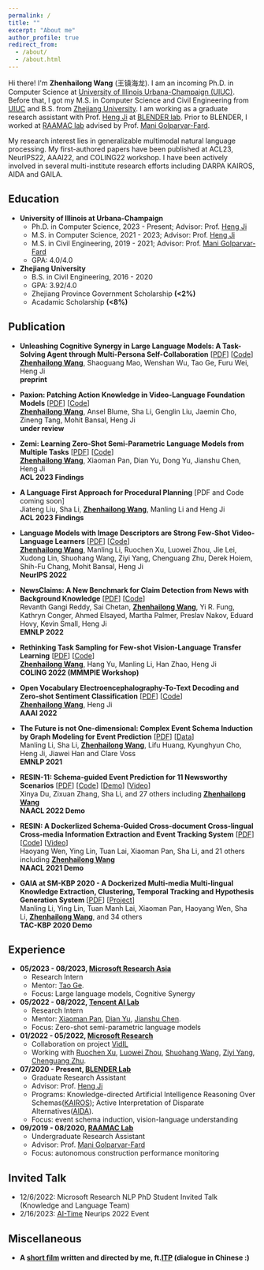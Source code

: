 ```yaml
---
permalink: /
title: ""
excerpt: "About me"
author_profile: true
redirect_from: 
  - /about/
  - /about.html
---
```

Hi there! I'm **Zhenhailong Wang** (王镇海龙). I am an incoming Ph.D. in Computer Science at [University of Illinois Urbana-Champaign (UIUC)](https://illinois.edu/). Before that, I got my M.S. in Computer Science and Civil Engineering from [UIUC](https://illinois.edu/) and B.S. from [Zhejiang University](https://www.zju.edu.cn/english/). 
I am working as a graduate research assistant with Prof. [Heng Ji](http://blender.cs.illinois.edu/hengji.html) at [BLENDER lab](http://blender.cs.illinois.edu/index.html). Prior to BLENDER, I worked at [RAAMAC lab](https://raamac.cee.illinois.edu/) advised by Prof. [Mani Golparvar-Fard](https://cs.illinois.edu/about/people/faculty/mgolpar). 

My research interest lies in generalizable multimodal natural language processing. My first-authored papers have been published at ACL23, NeurIPS22, AAAI22, and COLING22 workshop. I have been actively involved in several multi-institute research efforts including DARPA KAIROS, AIDA and GAILA.
     
Education
------
  * **University of Illinois at Urbana-Champaign**
    * Ph.D. in Computer Science, 2023 - Present; Advisor: Prof. [Heng Ji](http://blender.cs.illinois.edu/hengji.html)
    * M.S. in Computer Science, 2021 - 2023; Advisor: Prof. [Heng Ji](http://blender.cs.illinois.edu/hengji.html)
    * M.S. in Civil Engineering, 2019 - 2021; Advisor: Prof. [Mani Golparvar-Fard](https://cs.illinois.edu/about/people/faculty/mgolpar)
    * GPA: 4.0/4.0
  * **Zhejiang University**
    * B.S. in Civil Engineering, 2016 - 2020
    * GPA: 3.92/4.0
    * Zhejiang Province Government Scholarship **(<2%)**
    * Acadamic Scholarship **(<8%)**
     
 
Publication
------
  - **Unleashing Cognitive Synergy in Large Language Models: A Task-Solving Agent through Multi-Persona Self-Collaboration** [[PDF](https://arxiv.org/abs/2307.05300)] [[Code](https://github.com/MikeWangWZHL/Solo-Performance-Prompting)]<br>
  <ins>**Zhenhailong Wang**</ins>, Shaoguang Mao, Wenshan Wu, Tao Ge, Furu Wei, Heng Ji <br>
  **preprint**
  
  - **Paxion: Patching Action Knowledge in Video-Language Foundation Models** [[PDF](https://arxiv.org/abs/2305.10683)] [[Code](https://github.com/MikeWangWZHL/Paxion)]<br>
  <ins>**Zhenhailong Wang**</ins>, Ansel Blume, Sha Li, Genglin Liu, Jaemin Cho, Zineng Tang, Mohit Bansal, Heng Ji <br>
  **under review**
  
  - **Zemi: Learning Zero-Shot Semi-Parametric Language Models from Multiple Tasks** [[PDF](https://arxiv.org/abs/2210.00185)] [[Code](https://github.com/MikeWangWZHL/Zemi)]<br>
  <ins>**Zhenhailong Wang**</ins>, Xiaoman Pan, Dian Yu, Dong Yu, Jianshu Chen, Heng Ji <br>
  **ACL 2023 Findings**
  
   - **A Language First Approach for Procedural Planning** [PDF and Code coming soon]<br>
  Jiateng Liu, Sha Li, <ins>**Zhenhailong Wang**</ins>, Manling Li and Heng Ji <br>
  **ACL 2023 Findings**
  
  - **Language Models with Image Descriptors are Strong Few-Shot Video-Language Learners** [[PDF](https://arxiv.org/abs/2205.10747)] [[Code](https://github.com/MikeWangWZHL/VidIL)]<br>
  <ins>**Zhenhailong Wang**</ins>, Manling Li, Ruochen Xu, Luowei Zhou, Jie Lei, Xudong Lin, Shuohang Wang, Ziyi Yang, Chenguang Zhu, Derek Hoiem, Shih-Fu Chang, Mohit Bansal, Heng Ji<br>
  **NeurIPS 2022**
  
  - **NewsClaims: A New Benchmark for Claim Detection from News with Background Knowledge** [[PDF](https://arxiv.org/abs/2112.08544)] [[Code](https://github.com/blender-nlp/NewsClaims)]<br> 
  Revanth Gangi Reddy, Sai Chetan, <ins>**Zhenhailong Wang**</ins>, Yi R. Fung, Kathryn Conger, Ahmed Elsayed, Martha Palmer, Preslav Nakov, Eduard Hovy, Kevin Small, Heng Ji<br>
  **EMNLP 2022**

  - **Rethinking Task Sampling for Few-shot Vision-Language Transfer Learning** [[PDF](https://arxiv.org/abs/2203.04904)] [[Code](https://github.com/MikeWangWZHL/Multitask-Finetuning_CLIP)]<br>
  <ins>**Zhenhailong Wang**</ins>, Hang Yu, Manling Li, Han Zhao, Heng Ji<br>
  **COLING 2022 (MMMPIE Workshop)**
  
  - **Open Vocabulary Electroencephalography-To-Text Decoding and Zero-shot Sentiment Classification** [[PDF](https://arxiv.org/abs/2112.02690)] [[Code](https://github.com/MikeWangWZHL/EEG-To-Text)]<br> 
  <ins>**Zhenhailong Wang**</ins>, Heng Ji<br>
  **AAAI 2022**
  
  - **The Future is not One-dimensional: Complex Event Schema Induction by Graph Modeling for Event Prediction** [<a href='https://blender.cs.illinois.edu/paper/schema2021a.pdf'>PDF</a>] [<a href='https://github.com/limanling/temporal-graph-schema'>Data</a>] <br>
  Manling Li, Sha Li, <ins>**Zhenhailong Wang**</ins>, Lifu Huang, Kyunghyun Cho, Heng Ji, Jiawei Han and Clare Voss<br>
  **EMNLP 2021**

  - **RESIN-11: Schema-guided Event Prediction for 11 Newsworthy Scenarios** [[PDF](https://blender.cs.illinois.edu/paper/resin2022.pdf)] [[Code](https://github.com/RESIN-KAIROS/RESIN-11)] [[Demo](http://18.221.187.153:11000/kairos)] [[Video](https://screencast-o-matic.com/watch/c3nlhnVbeyg)]<br>
  Xinya Du, Zixuan Zhang, Sha Li, and 27 others including <ins>**Zhenhailong Wang**</ins><br> 
  **NAACL 2022 Demo**
<!--   Pengfei Yu, Hongwei Wang, Tuan Manh Lai, Xudong Lin, Ziqi Wang, Iris Liu, Ben Zhou, Haoyang Wen, Manling Li, Darryl Hannan, Qi Zeng, Qing Lyu, Charles Yu, Carl Edwards, Xiaomeng Jin, Yizhu Jiao, Ghazaleh Kazeminejad, Rotem Dror, <ins>**Zhenhailong Wang**</ins>, Chris Callison-Burch, Mohit Bansal, Carl Vondrick, Jiawei Han, Dan Roth, Shih-Fu Chang, Martha Palmer, Heng Ji<br> -->

  - **RESIN: A Dockerlized Schema-Guided Cross-document Cross-lingual Cross-media Information Extraction and Event Tracking System** [[PDF](https://blender.cs.illinois.edu/paper/resin-phase1.pdf)] [[Code](https://github.com/RESIN-KAIROS/RESIN-pipeline-public)] [[Video](http://blender.cs.illinois.edu/software/resin/resin.mp4)]<br>
  Haoyang Wen, Ying Lin, Tuan Lai, Xiaoman Pan, Sha Li, and 21 others including <ins>**Zhenhailong Wang**</ins><br>
  **NAACL 2021 Demo**
<!--   Xudong Lin, Ben Zhou, Manling Li, Haoyu Wang, Hongming Zhang, Xiaodong Yu, Alexander Dong, <ins>**Zhenhailong Wang**</ins>, Yi Fung, Piyush Mishra, Qing Lyu,    Dídac Surís, Brian Chen, Susan Windisch Brown, Martha Palmer, Chris Callison-Burch, Carl Vondrick, Jiawei Han, Dan Roth, Shih-Fu Chang, Heng Ji<br> -->

  - **GAIA at SM-KBP 2020 - A Dockerized Multi-media Multi-lingual Knowledge Extraction, Clustering, Temporal Tracking and Hypothesis Generation System** [<a href='https://dsr.cise.ufl.edu/wp-content/uploads/2021/02/gaia_smkbp_2020.pdf'>PDF</a>] [<a href='https://tac.nist.gov/2020/KBP/SM-KBP/index.html'>Project</a>] <br>
  Manling Li, Ying Lin, Tuan Manh Lai, Xiaoman Pan, Haoyang Wen, Sha Li, <ins>**Zhenhailong Wang**</ins>, and 34 others<br>
  **TAC-KBP 2020 Demo**
<!--   Pengfei Yu, Lifu Huang, Di Lu, Qingyun Wang, Haoran Zhang, Qi Zeng, Chi Han, Zixuan Zhang, Yujia Qin, Xiaodan Hu, Nikolaus Parulian, Daniel Campos, Heng Ji, Brian Chen, Xudong Lin, Alireza Zareian, Amith Ananthram, Emily Allaway, Shih-Fu Chang, Kathleen McKeown, Yixiang Yao, Yifan Wang, Michael Spector, Mitchell DeHaven, Daniel Napierski, Marjorie Freedman, Pedro Szekely, Haidong Zhu, Ram Nevatia, Yang Bai, Yifan Wang, Ali Sadeghian, Haodi Ma, Daisy Zhe Wang <br> -->



Experience
------
  * **05/2023 - 08/2023, [Microsoft Research Asia](https://www.microsoft.com/en-us/research/lab/microsoft-research-asia/)**
    * Research Intern
    * Mentor: [Tao Ge](https://www.microsoft.com/en-us/research/people/tage/).
    * Focus: Large language models, Cognitive Synergy
  * **05/2022 - 08/2022, [Tencent AI Lab](https://ai.tencent.com/ailab/en/about/)**
    * Research Intern
    * Mentor: [Xiaoman Pan](https://panx27.github.io/homepage/), [Dian Yu](https://sites.google.com/site/yudiandoris/), [Jianshu Chen](https://chenjianshu.github.io/).
    * Focus: Zero-shot semi-parametric language models
  * **01/2022 - 05/2022, [Microsoft Research](https://www.microsoft.com/en-us/research/lab/microsoft-research-redmond/)**
    * Collaboration on project [VidIL](https://arxiv.org/abs/2205.10747)
    * Working with [Ruochen Xu](https://www.microsoft.com/en-us/research/people/ruox/), [Luowei Zhou](https://www.microsoft.com/en-us/research/people/luozhou/), [Shuohang Wang](https://www.microsoft.com/en-us/research/people/shuowa/), [Ziyi Yang](https://www.microsoft.com/en-us/research/people/ziyiyang/), [Chenguang Zhu](https://www.microsoft.com/en-us/research/people/chezhu/).
  * **07/2020 - Present, [BLENDER Lab](http://blender.cs.illinois.edu/index.html)**
    * Graduate Research Assistant
    * Advisor: Prof. [Heng Ji](http://blender.cs.illinois.edu/hengji.html)
    * Programs: Knowledge-directed Artificial Intelligence Reasoning Over Schemas([KAIROS](https://www.darpa.mil/program/knowledge-directed-artificial-intelligence-reasoning-over-schemas));
    Active Interpretation of Disparate Alternatives([AIDA](https://www.darpa.mil/program/active-interpretation-of-disparate-alternatives)).
    * Focus: event schema induction, vision-language understanding
  * **09/2019 - 08/2020, [RAAMAC Lab](https://raamac.cee.illinois.edu/)**
    * Undergraduate Research Assistant
    * Advisor: Prof. [Mani Golparvar-Fard](https://cs.illinois.edu/about/people/faculty/mgolpar)
    * Focus: autonomous construction performance monitoring

Invited Talk
------
* 12/6/2022: Microsoft Research NLP PhD Student Invited Talk (Knowledge and Language Team)
* 2/16/2023: [AI-Time](http://www.aitime.cn/AboutUs) Neurips 2022 Event


Miscellaneous
------
  * **A [short film](https://www.youtube.com/watch?v=-dyb56lQ-yA&t=2s) written and directed by me, ft.[ITP](https://www.zju.edu.cn/english/2019/1101/c19573a1735987/page.htm) (dialogue in Chinese :)**

